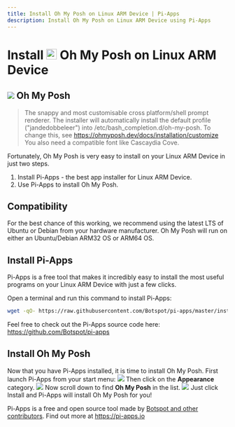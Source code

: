 ```yaml
---
title: Install Oh My Posh on Linux ARM Device | Pi-Apps
description: Install Oh My Posh on Linux ARM Device using Pi-Apps
---
```

<div class="simple-install-content content">

# Install <img src="/img/app-icons/Oh My Posh/icon-64.png" height=24> Oh My Posh on Linux ARM Device

## <img src="/img/app-icons/Oh My Posh/icon-64.png"> Oh My Posh
> The snappy and most customisable cross platform/shell prompt renderer.
> The installer will automatically install the default profile ("jandedobbeleer") into /etc/bash_completion.d/oh-my-posh. To change this, see https://ohmyposh.dev/docs/installation/customize
> You also need a compatible font like Cascaydia Cove.

Fortunately, Oh My Posh is very easy to install on your Linux ARM Device in just two steps.
1. Install Pi-Apps - the best app installer for Linux ARM Device.
2. Use Pi-Apps to install Oh My Posh.
</div>
<div class="simple-install-content content">

## Compatibility
For the best chance of this working, we recommend using the latest LTS of Ubuntu or Debian from your hardware manufacturer.
Oh My Posh will run on either an Ubuntu/Debian ARM32 OS or ARM64 OS.
</div>
<div class="simple-install-content content">

## Install Pi-Apps

Pi-Apps is a free tool that makes it incredibly easy to install the most useful programs on your Linux ARM Device with just a few clicks.

Open a terminal and run this command to install Pi-Apps:
```bash
wget -qO- https://raw.githubusercontent.com/Botspot/pi-apps/master/install | bash
```
Feel free to check out the Pi-Apps source code here: https://github.com/Botspot/pi-apps
</div>
<div class="simple-install-content content">

## Install Oh My Posh

Now that you have Pi-Apps installed, it is time to install Oh My Posh.
First launch Pi-Apps from your start menu:
<img src="/img/start-menu.png">
Then click on the <b>Appearance</b> category.
<img src="/img/category-selections/Appearance.png">
Now scroll down to find <b>Oh My Posh</b> in the list.
<img src="/img/app-icons/Oh My Posh/app-selection.png">
Just click Install and Pi-Apps will install Oh My Posh for you!
</div>
<div class="simple-install-content content">

Pi-Apps is a free and open source tool made by [Botspot and other contributors](/about/#contributors). Find out more at https://pi-apps.io
</div>
